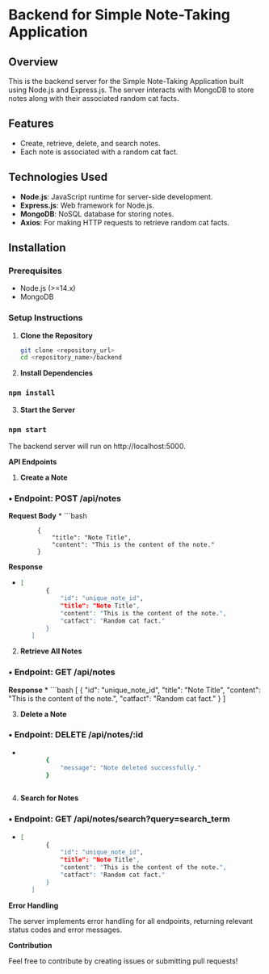 # Backend for Simple Note-Taking Application

## Overview
This is the backend server for the Simple Note-Taking Application built using Node.js and Express.js. The server interacts with MongoDB to store notes along with their associated random cat facts.

## Features
- Create, retrieve, delete, and search notes.
- Each note is associated with a random cat fact.

## Technologies Used
- **Node.js**: JavaScript runtime for server-side development.
- **Express.js**: Web framework for Node.js.
- **MongoDB**: NoSQL database for storing notes.
- **Axios**: For making HTTP requests to retrieve random cat facts.

## Installation

### Prerequisites
- Node.js (>=14.x)
- MongoDB

### Setup Instructions
1. **Clone the Repository**
   ```bash
   git clone <repository_url>
   cd <repository_name>/backend

2.	**Install Dependencies**

### `npm install`

3. **Start the Server**

### `npm start`

The backend server will run on http://localhost:5000.

**API Endpoints**


1.	**Create a Note**
### •	Endpoint: POST /api/notes
**Request Body**
*
     ```bash
     
            {
                "title": "Note Title",
                "content": "This is the content of the note."
            }        

**Response**

*
     ```bash
     [
            {
                "id": "unique_note_id",
                "title": "Note Title",
                "content": "This is the content of the note.",
                "catfact": "Random cat fact."
            }
        ]

2.	**Retrieve All Notes**
### •	Endpoint: GET /api/notes 
**Response**
*
     ```bash
     [
            {
                "id": "unique_note_id",
                "title": "Note Title",
                "content": "This is the content of the note.",
                "catfact": "Random cat fact."
            }
        ]

3.	**Delete a Note**
### •	Endpoint: DELETE /api/notes/:id
*
     ```bash
     
            {
                "message": "Note deleted successfully."
            }
        

4.	**Search for Notes**
### •	Endpoint: GET /api/notes/search?query=search_term
*
     ```bash
     [
            {
                "id": "unique_note_id",
                "title": "Note Title",
                "content": "This is the content of the note.",
                "catfact": "Random cat fact."
            }
        ]

**Error Handling**

The server implements error handling for all endpoints, returning relevant status codes and error messages.

**Contribution**

Feel free to contribute by creating issues or submitting pull requests!
